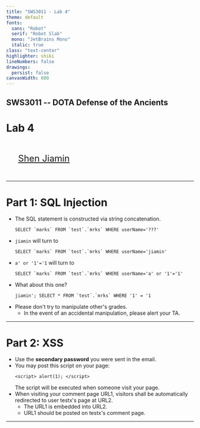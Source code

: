 ```yaml
---
title: "SWS3011 - Lab 4"
theme: default
fonts:
  sans: "Robot"
  serif: "Robot Slab"
  mono: "JetBrains Mono"
  italic: true
class: "text-center"
highlighter: shiki
lineNumbers: false
drawings:
  persist: false
canvasWidth: 800
---
```


## SWS3011 -- DOTA Defense of the Ancients

# Lab 4

<div style="font-size: 1.5rem; padding: 2rem;">
<a href="mailto:shen_jiamin@u.nus.edu">Shen Jiamin</a>
</div>

---

# Part 1: SQL Injection

- The SQL statement is constructed via string concatenation.
  ```
  SELECT `marks` FROM `test`.`mrks` WHERE userName='???'
  ```
- `jiamin` will turn to
  ```
  SELECT `marks` FROM `test`.`mrks` WHERE userName='jiamin'
  ```
- `a' or '1'='1` will turn to
  ```
  SELECT `marks` FROM `test`.`mrks` WHERE userName='a' or '1'='1'
  ```
- What about this one?
  ```
  jiamin'; SELECT * FROM `test`.`mrks` WHERE '1' = '1
  ```
- Please don't try to manipulate other's grades.
  - In the event of an accidental manipulation, please alert your TA.

---

# Part 2: XSS

- Use the **secondary password** you were sent in the email.
- You may post this script on your page:
  ```
  <script> alert(1); </script>
  ```
  The script will be executed when someone visit your page.
- When visiting your comment page URL1, visitors shall be automatically redirected to user testx's page at URL2.
  - The URL1 is embedded into URL2.
    <!-- - encodeURIComponent -->
  - URL1 should be posted on testx's comment page.

---
